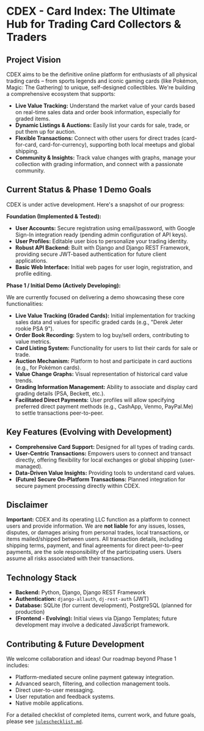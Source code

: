 # CDEX - Card Index: The Ultimate Hub for Trading Card Collectors & Traders

## Project Vision

CDEX aims to be the definitive online platform for enthusiasts of all physical trading cards – from sports legends and iconic gaming cards (like Pokémon, Magic: The Gathering) to unique, self-designed collectibles. We're building a comprehensive ecosystem that supports:

*   **Live Value Tracking:** Understand the market value of your cards based on real-time sales data and order book information, especially for graded items.
*   **Dynamic Listings & Auctions:** Easily list your cards for sale, trade, or put them up for auction.
*   **Flexible Transactions:** Connect with other users for direct trades (card-for-card, card-for-currency), supporting both local meetups and global shipping.
*   **Community & Insights:** Track value changes with graphs, manage your collection with grading information, and connect with a passionate community.

## Current Status & Phase 1 Demo Goals

CDEX is under active development. Here's a snapshot of our progress:

**Foundation (Implemented & Tested):**

*   **User Accounts:** Secure registration using email/password, with Google Sign-In integration ready (pending admin configuration of API keys).
*   **User Profiles:** Editable user bios to personalize your trading identity.
*   **Robust API Backend:** Built with Django and Django REST Framework, providing secure JWT-based authentication for future client applications.
*   **Basic Web Interface:** Initial web pages for user login, registration, and profile editing.

**Phase 1 / Initial Demo (Actively Developing):**

We are currently focused on delivering a demo showcasing these core functionalities:

*   **Live Value Tracking (Graded Cards):** Initial implementation for tracking sales data and values for specific graded cards (e.g., "Derek Jeter rookie PSA 9").
*   **Order Book Recording:** System to log buy/sell orders, contributing to value metrics.
*   **Card Listing System:** Functionality for users to list their cards for sale or trade.
*   **Auction Mechanism:** Platform to host and participate in card auctions (e.g., for Pokémon cards).
*   **Value Change Graphs:** Visual representation of historical card value trends.
*   **Grading Information Management:** Ability to associate and display card grading details (PSA, Beckett, etc.).
*   **Facilitated Direct Payments:** User profiles will allow specifying preferred direct payment methods (e.g., CashApp, Venmo, PayPal.Me) to settle transactions peer-to-peer.

## Key Features (Evolving with Development)

*   **Comprehensive Card Support:** Designed for all types of trading cards.
*   **User-Centric Transactions:** Empowers users to connect and transact directly, offering flexibility for local exchanges or global shipping (user-managed).
*   **Data-Driven Value Insights:** Providing tools to understand card values.
*   **(Future) Secure On-Platform Transactions:** Planned integration for secure payment processing directly within CDEX.

## Disclaimer

**Important:** CDEX and its operating LLC function as a platform to connect users and provide information. We are **not liable** for any issues, losses, disputes, or damages arising from personal trades, local transactions, or items mailed/shipped between users. All transaction details, including shipping terms, payment, and final agreements for direct peer-to-peer payments, are the sole responsibility of the participating users. Users assume all risks associated with their transactions.

## Technology Stack

*   **Backend:** Python, Django, Django REST Framework
*   **Authentication:** `django-allauth`, `dj-rest-auth` (JWT)
*   **Database:** SQLite (for current development), PostgreSQL (planned for production)
*   **(Frontend - Evolving):** Initial views via Django Templates; future development may involve a dedicated JavaScript framework.

## Contributing & Future Development

We welcome collaboration and ideas! Our roadmap beyond Phase 1 includes:

*   Platform-mediated secure online payment gateway integration.
*   Advanced search, filtering, and collection management tools.
*   Direct user-to-user messaging.
*   User reputation and feedback systems.
*   Native mobile applications.

For a detailed checklist of completed items, current work, and future goals, please see [`juleschecklist.md`](juleschecklist.md).
